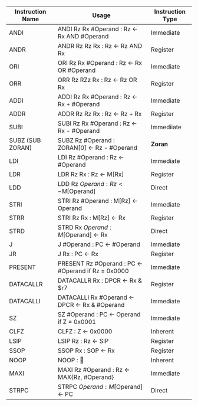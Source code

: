 | Instruction Name | Usage                                               | Instruction Type |
| ---------------- | --------------------------------------------------- | ---------------- |
| ANDI             | ANDI Rz Rx #Operand : Rz <- Rx AND #Operand         | Immediate        |
| ANDR             | ANDR Rz Rz Rx : Rz <- Rz AND Rx                     | Register         |
| ORI              | ORI Rz Rx #Operand : Rz <- Rx OR #Operand           | Immediate        |
| ORR              | ORR Rz RZz Rx : Rz <- Rz OR Rx                      | Register         |
| ADDI             | ADDI Rz Rx #Operand : Rz <- Rx + #Operand           | Immediate        |
| ADDR             | ADDR Rz Rz Rx : Rz <- Rz + Rx                       | Register         |
| SUBI             | SUBI Rz Rx #Operand : Rz <- Rx - #Operand           | Immediiate       |
| SUBZ (SUB ZORAN) | SUBZ Rz #Operand : ZORAN[0] <- Rz - #Operand        | **Zoran**        |
| LDI              | LDI Rz #Operand : Rz <- #Operand                    | Immediate        |
| LDR              | LDR Rz Rx : Rz <- M[Rx]                             | Register         |
| LDD              | LDD Rz $Operand : Rz <- M[$Operand]                 | Direct           |
| STRI             | STRI Rz #Operand : M[Rz] <- Operand                 | Immediate        |
| STRR             | STRI Rz Rx : M[Rz] <- Rx                            | Register         |
| STRD             | STRD Rx $Operand : M[$Operand] <- Rx                | Direct           |
| J                | J #Operand : PC <- #Operand                         | Immediate        |
| JR               | J Rx : PC <- Rx                                     | Register         |
| PRESENT          | PRESENT Rz #Operand : PC <- #Operand if Rz = 0x0000 | Immediate        |
| DATACALLR        | DATACALLR Rx : DPCR <- Rx & $r7                     | Register         |
| DATACALLI        | DATACALLI Rx #Operand <- DPCR <- Rx & #Operand      | Immediate        |
| SZ               | SZ #Operand : PC <- Operand if Z = 0x0001           | Immediate        |
| CLFZ             | CLFZ : Z <- 0x0000                                  | Inherent         |
| LSIP             | LSIP Rz : Rz <- SIP                                 | Register         |
| SSOP             | SSOP Rx : SOP <- Rx                                 | Register         |
| NOOP             | NOOP : :clown_face:                                 | Inherent         |
| MAXI             | MAXI Rz #Operand : Rz <- MAX{Rz, #Operand}          | Immediate        |
| STRPC            | STRPC $Operand : M[$Operand] <- PC                  | Direct           |
